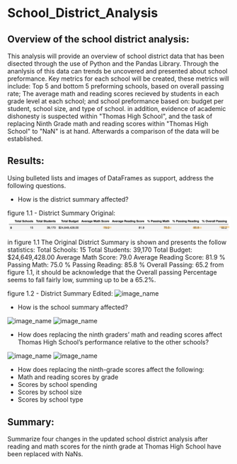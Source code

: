 # School_District_Analysis

## Overview of the school district analysis: 
This analysis will provide an overview of school district data that has been disected through the use of Python and the Pandas Library. Through the ananlysis of this data can trends be uncovered and presented about school preformance. Key metrics for each school will be created, these metrics will include: Top 5 and bottom 5 preforming schools, based on overall passing rate; The average math and reading scores recieved by students in each grade level at each school; and school preformance based on: budget per student, school size, and type of school. in addition, evidence of academic dishonesty is suspected within "Thomas High School", and the task of replacing Ninth Grade math and reading scores within "Thomas High School" to "NaN" is at hand. Afterwards a comparison of the data will be established.

## Results: 
Using bulleted lists and images of DataFrames as support, address the following questions.
 - How is the district summary affected?
 
 figure 1.1 - District Summary Original:
 ![District_Summary_Original](https://github.com/Calebmkelly/School_District_Analysis/blob/main/Resources/District%20Summary%20images/District_Summary_Original.png)
 
 in figure 1.1 The Original District Summary is shown and presents the follow statistics:
      Total Schools: 15
      Total Students: 39,170
      Total Budget: $24,649,428.00
      Average Math Score: 79.0
      Average Reading Score: 81.9
      % Passing Math: 75.0
      % Passing Reading: 85.8
      % Overall Passing: 65.2
      from figure 1.1, it should be acknowledge that the Overall passing Percentage seems to fall fairly low, summing up to be a 65.2%.
 
 figure 1.2 - District Summary Edited:
 ![image_name](path/to/image_name.png)
 
 - How is the school summary affected?
 
 ![image_name](path/to/image_name.png)
 ![image_name](path/to/image_name.png)
 
 - How does replacing the ninth graders’ math and reading scores affect Thomas High School’s performance relative to the other schools?
 
 ![image_name](path/to/image_name.png)
 ![image_name](path/to/image_name.png)
 
 - How does replacing the ninth-grade scores affect the following:
 - Math and reading scores by grade
 - Scores by school spending
 - Scores by school size
 - Scores by school type
 
## Summary: 
Summarize four changes in the updated school district analysis after reading and math scores for the ninth grade at Thomas High School have been replaced with NaNs.
